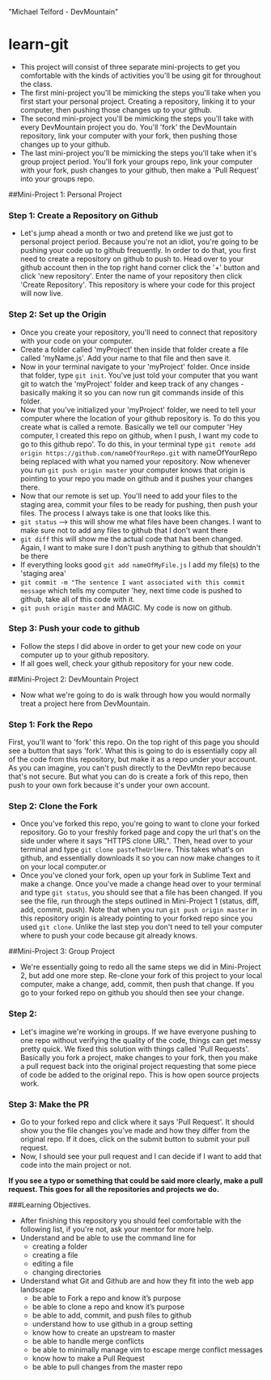 "Michael Telford - DevMountain"

learn-git
=========
* This project will consist of three separate mini-projects to get you comfortable with the kinds of activities you'll be using git for throughout the class. 
* The first mini-project you'll be mimicking the steps you'll take when you first start your personal project. Creating a repository, linking it to your computer, then pushing those changes up to your github.
* The second mini-project you'll be mimicking the steps you'll take with every DevMountain project you do. You'll 'fork' the DevMountain repository, link your computer with your fork, then pushing those changes up to your github.
* The last mini-project you'll be mimicking the steps you'll take when it's group project period. You'll fork your groups repo, link your computer with your fork, push changes to your github, then make a 'Pull Request' into your groups repo.

##Mini-Project 1: Personal Project
### Step 1: Create a Repository on Github
* Let's  jump ahead a month or two and pretend like we just got to personal project period. Because you're not an idiot, you're going to be pushing your code up to github frequently. In order to do that, you first need to create a repository on github to push to. Head over to your github account then in the top right hand corner click the '+' button and click 'new repository'. Enter the name of your repository then click 'Create Repository'. This repository is where your code for this project will now live.

### Step 2: Set up the Origin
* Once you create your repository, you'll need to connect that repository with your code on your computer. 
* Create a folder called 'myProject' then inside that folder create a file called 'myName.js'. Add your name to that file and then save it. 
* Now in your terminal navigate to your 'myProject' folder. Once inside that folder, type ```git init```. You've just told your computer that you want git to watch the 'myProject' folder and keep track of any changes - basically making it so you can now run git commands inside of this folder. 
* Now that you've initialized your 'myProject' folder, we need to tell your computer where the location of your github repository is. To do this you create what is called a remote. Basically we tell our computer 'Hey computer, I created this repo on github, when I push, I want my code to go to this github repo'. To do this, in your terminal type ```git remote add origin https://github.com/nameOfYourRepo.git``` with nameOfYourRepo being replaced with what you named your repository. Now whenever you run ```git push origin master``` your computer knows that origin is pointing to your repo you made on github and it pushes your changes there.
* Now that our remote is set up. You'll need to add your files to the staging area, commit your files to be ready for pushing, then push your files. The process I always take is one that looks like this.
* ```git status``` --> this will show me what files have been changes. I want to make sure not to add any files to github that I don't want there
* ```git diff``` this will show me the actual code that has been changed. Again, I want to make sure I don't push anything to github that shouldn't be there
* If everything looks good ```git add nameOfMyFile.js``` I add my file(s) to the 'staging area'
* ```git commit -m "The sentence I want associated with this commit message``` which tells my computer 'hey, next time code is pushed to github, take all of this code with it.
* ```git push origin master``` and MAGIC. My code is now on github.

### Step 3: Push your code to github
* Follow the steps I did above in order to get your new code on your computer up to your github repository.
* If all goes well, check your github repository for your new code.


##Mini-Project 2: DevMountain Project
* Now what we're going to do is walk through how you would normally treat a project here from DevMountain. 

### Step 1: Fork the Repo
First, you'll want to 'fork' this repo. On the top right of this page you should see a button that says 'fork'. What this is going to do is essentially copy all of the code from this repository, but make it as a repo under your account. As you can imagine, you can't push directly to the DevMtn repo because that's not secure. But what you can do is create a fork of this repo, then push to your own fork because it's under your own account.

### Step 2: Clone the Fork
* Once you've forked this repo, you're going to want to clone your forked repository. Go to your freshly forked page and copy the url that's on the side under where it says "HTTPS clone URL". Then, head over to your terminal and type ```git clone pasteTheUrlHere```. This takes what's on github, and essentially downloads it so you can now make changes to it on your local computer.or
* Once you've cloned your fork, open up your fork in Sublime Text and make a change. Once you've made a change head over to your terminal and type ```git status```, you should see that a file has been changed. If you see the file, run through the steps outlined in Mini-Project 1 (status, diff, add, commit, push). Note that when you run ```git push origin master``` in this repository origin is already pointing to your forked repo since you used ```git clone```. Unlike the last step you don't need to tell your computer where to push your code because git already knows.

##Mini-Project 3: Group Project
* We're essentially going to redo all the same steps we did in Mini-Project 2, but add one more step. Re-clone your fork of this project to your local computer, make a change, add, commit, then push that change. If you go to your forked repo on github you should then see your change. 
### Step 2: 
* Let's imagine we're working in groups. If we have everyone pushing to one repo without verifying the quality of the code, things can get messy pretty quick. We fixed this solution with things called 'Pull Requests'. Basically you fork a project, make changes to your fork, then you make a pull request back into the original project requesting that some piece of code be added to the original repo. This is how open source projects work.
### Step 3: Make the PR
* Go to your forked repo and click where it says 'Pull Request'. It should show you the file changes you've made and how they differ from the original repo. If it does, click on the submit button to submit your pull request. 
* Now, I should see your pull request and I can decide if I want to add that code into the main project or not.


****If you see a typo or something that could be said more clearly, make a pull request. This goes for all the repositories and projects we do.****


###Learning Objectives. 
* After finishing this repository you should feel comfortable with the following list, if you're not, ask your mentor for more help. 
* Understand and be able to use the command line for
  - creating a folder
  - creating a file
  - editing a file
  - changing directories
* Understand what Git and Github are and how they fit into the web app landscape
  - be able to Fork a repo and know it’s purpose
  - be able to clone a repo and know it’s purpose
  - be able to add, commit, and push files to github
  - understand how to use github in a group setting
  - know how to create an upstream to master
  - be able to handle merge conflicts
  - be able to minimally manage vim to escape merge conflict messages
  - know how to make a Pull Request
  - be able to pull changes from the master repo

